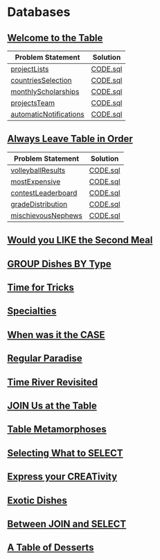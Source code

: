 # Databases

## [Welcome to the Table](https://github.com/Lintik/CodeFights-Databases/tree/master/Welcome%20to%20the%20Table)

|Problem Statement|Solution|
|---|---|
|[projectLists](https://github.com/Lintik/CodeFights-Databases/blob/master/Welcome%20to%20the%20Table/projectList/README.md)|[CODE.sql](https://github.com/Lintik/CodeFights-Databases/blob/master/Welcome%20to%20the%20Table/projectList/CODE.sql)|
|[countriesSelection](https://github.com/Lintik/CodeFights-Databases/blob/master/Welcome%20to%20the%20Table/countriesSelection/README.md)|[CODE.sql](https://github.com/Lintik/CodeFights-Databases/blob/master/Welcome%20to%20the%20Table/countriesSelection/CODE.sql)|
|[monthlyScholarships](https://github.com/Lintik/CodeFights-Databases/blob/master/Welcome%20to%20the%20Table/monthlyScholarships/README.md)|[CODE.sql](https://github.com/Lintik/CodeFights-Databases/blob/master/Welcome%20to%20the%20Table/monthlyScholarships/CODE.sql)|
|[projectsTeam](https://github.com/Lintik/CodeFights-Databases/blob/master/Welcome%20to%20the%20Table/projectsTeam/README.md)|[CODE.sql](https://github.com/Lintik/CodeFights-Databases/blob/master/Welcome%20to%20the%20Table/projectsTeam/CODE.sql)|
|[automaticNotifications](https://github.com/Lintik/CodeFights-Databases/blob/master/Welcome%20to%20the%20Table/automaticNotifications/README.md)|[CODE.sql](https://github.com/Lintik/CodeFights-Databases/blob/master/Welcome%20to%20the%20Table/automaticNotifications/CODE.sql)|

##  [Always Leave Table in Order](https://github.com/Lintik/CodeFights-Databases/tree/master/Always%20Leave%20the%20Table%20in%20Order)

|Problem Statement|Solution|
|---|---|
|[volleyballResults](https://github.com/Lintik/CodeFights-Databases/blob/master/Always%20Leave%20the%20Table%20in%20Order/volleyballResults/README.md)|[CODE.sql](https://github.com/Lintik/CodeFights-Databases/blob/master/Always%20Leave%20the%20Table%20in%20Order/volleyballResults/CODE.sql)|
|[mostExpensive](https://github.com/Lintik/CodeFights-Databases/blob/master/Always%20Leave%20the%20Table%20in%20Order/mostExpensive/README.md)|[CODE.sql](https://github.com/Lintik/CodeFights-Databases/blob/master/Always%20Leave%20the%20Table%20in%20Order/mostExpensive/CODE.sql)|
|[contestLeaderboard](https://github.com/Lintik/CodeFights-Databases/blob/master/Always%20Leave%20the%20Table%20in%20Order/contestLeaderboard/README.md)|[CODE.sql](https://github.com/Lintik/CodeFights-Databases/blob/master/Always%20Leave%20the%20Table%20in%20Order/contestLeaderboard/CODE.sql)|
|[gradeDistribution](https://github.com/Lintik/CodeFights-Databases/blob/master/Always%20Leave%20the%20Table%20in%20Order/gradeDistribution/README.md)|[CODE.sql](https://github.com/Lintik/CodeFights-Databases/blob/master/Always%20Leave%20the%20Table%20in%20Order/gradeDistribution/CODE.sql)|
|[mischievousNephews](https://github.com/Lintik/CodeFights-Databases/blob/master/Always%20Leave%20the%20Table%20in%20Order/mischievousNephews/README.md)|[CODE.sql](https://github.com/Lintik/CodeFights-Databases/blob/master/Always%20Leave%20the%20Table%20in%20Order/mischievousNephews/CODE.sql)|

##  [Would you LIKE the Second Meal](https://github.com/Lintik/CodeFights-Databases/tree/master/Would%20You%20Like%20a%20Second%20Meal)
##  [GROUP Dishes BY Type](https://github.com/Lintik/CodeFights-Databases/tree/master/GROUP%20Dishes%20BY%20Type)
##  [Time for Tricks](https://github.com/Lintik/CodeFights-Databases/tree/master/Time%20for%20Tricks)
##  [Specialties](https://github.com/Lintik/CodeFights-Databases/tree/master/Specialties)
##  [When was it the CASE](https://github.com/Lintik/CodeFights-Databases/tree/master/When%20was%20it%20the%20CASE)
##  [Regular Paradise](https://github.com/Lintik/CodeFights-Databases/tree/master/Regular%20Paradise)
##  [Time River Revisited](https://github.com/Lintik/CodeFights-Databases/tree/master/Time%20River%20Revisited)
##  [JOIN Us at the Table](https://github.com/Lintik/CodeFights-Databases/tree/master/JOIN%20Us%20at%20the%20Table)
##  [Table Metamorphoses](https://github.com/Lintik/CodeFights-Databases/tree/master/Table%20Metamorphoses)
##  [Selecting What to SELECT](https://github.com/Lintik/CodeFights-Databases/tree/master/Selecting%20What%20to%20SELECT)
##  [Express your CREATivity](https://github.com/Lintik/CodeFights-Databases/tree/master/Express%20your%20CREATivity)
##  [Exotic Dishes](https://github.com/Lintik/CodeFights-Databases/tree/master/Exotic%20Dishes)
##  [Between JOIN and SELECT](https://github.com/Lintik/CodeFights-Databases/tree/master/Between%20JOIN%20and%20SELECT)
##  [A Table of Desserts](https://github.com/Lintik/CodeFights-Databases/tree/master/A%20Table%20of%20Desserts)
